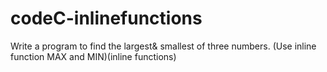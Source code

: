 # codeC-inlinefunctions
 Write a program to find the largest&amp; smallest of three numbers. (Use inline function MAX and MIN)(inline functions)
